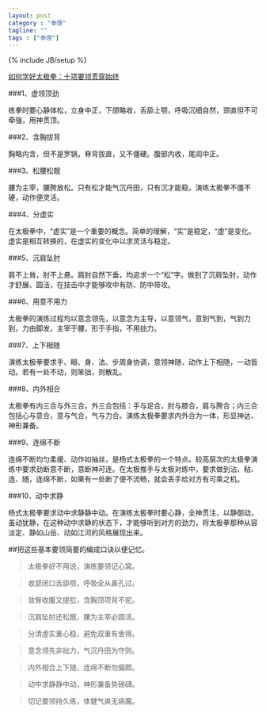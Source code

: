```yaml
---
layout: post
category : "拳理"
tagline: ""
tags : ["拳理"]
---
```

{% include JB/setup %}

[如何学好太极拳：十项要领贯穿始终](http://mp.weixin.qq.com/s?__biz=MzA4MjA4OTkzNQ==&mid=201177541&idx=1&sn=a459e3e2d08f6b8c87a97ed288b19567&scene=1&key=79cf83ea5128c3e53f28b13ed063d976af80469617e97df478b2c144b034f04da1bce7ab31513454a328025f6448550f&ascene=0&uin=MTE3OTExMjE0MQ%3D%3D&devicetype=iMac+MacBookPro11%2C1+OSX+OSX+10.10+build(14A389)&version=11020012&pass_ticket=48xy2qwuELYjWREMKF7Ewza0ceaEo2RVPMOPuLZ5p9HDmQ7JGPzyeFTFLMfxZ7Mt)

###1、虚领顶劲

练拳时要心静体松，立身中正，下颌略收，舌舔上颚，呼吸沉细自然，颈直但不可牵强，用神贯顶。

###2、含胸拔背

胸略内含，但不是罗锅，脊背拔直，又不僵硬。腹部内收，尾闾中正。


###3、松腰松髋

腰为主宰，腰胯放松。只有松才能气沉丹田，只有沉才能稳。演练太极拳不僵不硬，动作便灵活。

###4、分虚实

在太极拳中，“虚实”是一个重要的概念。简单的理解，“实”是稳定，“虚”是变化。虚实是相互转换的，在虚实的变化中以求灵活与稳定。

###5、沉肩坠肘

肩不上耸，肘不上悬。肩肘自然下垂，均追求一个“松”字。做到了沉肩坠肘，动作才舒展、圆活，在技击中才能够攻中有防、防中带攻。

###6、用意不用力

太极拳的演练过程均以意念领先，以意念为主导，以意领气，意到气到，气到力到，力由脚发，主宰于腰，形于手指，不用拙力。

###7、上下相随

演练太极拳要求手、眼、身、法、步周身协调，意领神随，动作上下相随，一动皆动。若有一处不动，则笨拙，则散乱。


###8、内外相合

太极拳有内三合与外三合。外三合包括：手与足合，肘与膝合，肩与胯合；内三合包括心与意合，意与气合，气与力合。演练太极拳要求内外合为一体，形显神达、神形兼备。

###9、连绵不断

连绵不断均匀柔缓、动作如抽丝，是杨式太极拳的一个特点。较高层次的太极拳演练中要求劲断意不断，意断神可连。在太极推手与太极对练中，要求做到沾、粘、连、随，连绵不断，如果有一处断了便不流畅，就会丢手给对方有可乘之机。

###10、动中求静

杨式太极拳要求动中求静静中动。在演练太极拳时要心静，全神贯注，以静御动，虽动犹静，在这种动中求静的状态下，才能够听到对方的劲力，将太极拳那种从容淡定、静如山岳、动如江河的风格展现出来。

##把这些基本要领简要的编成口诀以便记忆。

>太极拳好不用说，演练要领记心窝。

>收颔闭口舌舔颚，呼吸全从鼻孔过。

>敛臀收腹又提肛，含胸顶项背不驼。

>沉肩坠肘还松髋，腰为主宰必圆活。

>分清虛实重心稳，避免双重有舍得。

>意念领先非拙力，气沉丹田为守则。

>内外相合上下随，连绵不断勿偏颇。

>动中求静静中动，神形兼备势磅礴。

>切记要领持久练，体健气爽无病魔。

